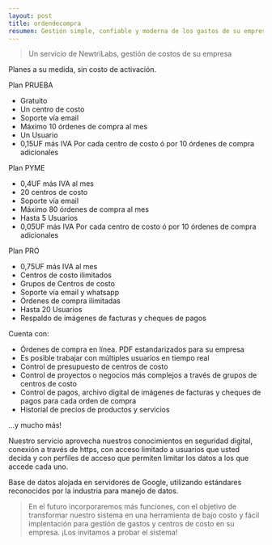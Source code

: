 ```yaml
---
layout: post
title: ordendecompra 
resumen: Gestión simple, confiable y moderna de los gastos de su empresa
---
```


> Un servicio de NewtriLabs, gestión de costos de su empresa

Planes a su medida, sin costo de activación.


Plan PRUEBA

- Gratuito
- Un centro de costo
- Soporte vía email
- Máximo 10 órdenes de compra al mes
- Un Usuario
- 0,15UF más IVA Por cada centro de costo ó por 10 órdenes de compra adicionales

Plan PYME

- 0,4UF más IVA al mes
- 20 centros de costo
- Soporte vía email
- Máximo 80 órdenes de compra al mes
- Hasta 5 Usuarios
- 0,05UF más IVA Por cada centro de costo ó por 10 órdenes de compra adicionales

Plan PRO

- 0,75UF más IVA al mes
- Centros de costo ilimitados
- Grupos de Centros de costo
- Soporte vía email y whatsapp
- Órdenes de compra ilimitadas
- Hasta 20 Usuarios
- Respaldo de imágenes de facturas y cheques de pagos

Cuenta con:

- Órdenes de compra en línea. PDF estandarizados para su empresa 
- Es posible trabajar con múltiples usuarios en tiempo real
- Control de presupuesto de centros de costo
- Control de proyectos o negocios más complejos a través de grupos de centros de costo
- Control de pagos, archivo digital de imágenes de facturas y cheques de pagos para cada orden de compra
- Historial de precios de productos y servicios

...y mucho más!

Nuestro servicio aprovecha nuestros conocimientos en seguridad digital, conexión a través de https, con acceso limitado a usuarios que usted decida y con perfiles de acceso que permiten limitar los datos a los que accede cada uno.

Base de datos alojada en servidores de Google, utilizando estándares reconocidos por la industria para manejo de datos.

> En el futuro incorporaremos más funciones, con el objetivo de transformar nuestro sistema en una herramienta de bajo costo y fácil implentación para gestión de gastos y centros de costo en su empresa. 
> ¡Los invitamos a probar el sistema!
